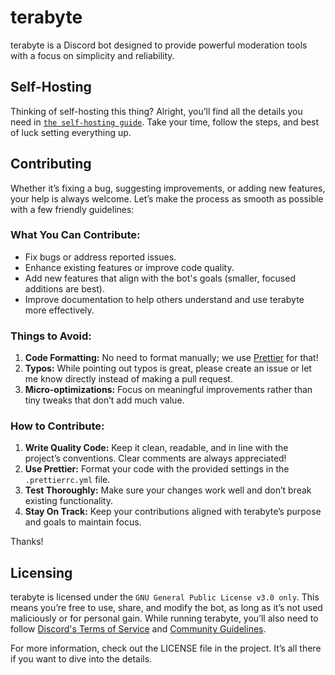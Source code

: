# terabyte

terabyte is a Discord bot designed to provide powerful moderation tools with a focus on simplicity and reliability.

## Self-Hosting

Thinking of self-hosting this thing? Alright, you’ll find all the details you need in [`the self-hosting guide`](/documentation/Self-Hosting.md). Take your time, follow the steps, and best of luck setting everything up.

## Contributing

Whether it’s fixing a bug, suggesting improvements, or adding new features, your help is always welcome. Let’s make the process as smooth as possible with a few friendly guidelines:

### What You Can Contribute:

- Fix bugs or address reported issues.
- Enhance existing features or improve code quality.
- Add new features that align with the bot's goals (smaller, focused additions are best).
- Improve documentation to help others understand and use terabyte more effectively.

### Things to Avoid:

1. **Code Formatting:** No need to format manually; we use [Prettier](https://www.npmjs.com/package/prettier) for that!
2. **Typos:** While pointing out typos is great, please create an issue or let me know directly instead of making a pull request.
3. **Micro-optimizations:** Focus on meaningful improvements rather than tiny tweaks that don’t add much value.

### How to Contribute:

1. **Write Quality Code:** Keep it clean, readable, and in line with the project’s conventions. Clear comments are always appreciated!
2. **Use Prettier:** Format your code with the provided settings in the `.prettierrc.yml` file.
3. **Test Thoroughly:** Make sure your changes work well and don’t break existing functionality.
4. **Stay On Track:** Keep your contributions aligned with terabyte’s purpose and goals to maintain focus.

Thanks!

## Licensing

terabyte is licensed under the `GNU General Public License v3.0 only`. This means you’re free to use, share, and modify the bot, as long as it’s not used maliciously or for personal gain. While running terabyte, you’ll also need to follow [Discord's Terms of Service](https://discord.com/terms) and [Community Guidelines](https://discord.com/guidelines).

For more information, check out the LICENSE file in the project. It’s all there if you want to dive into the details.
